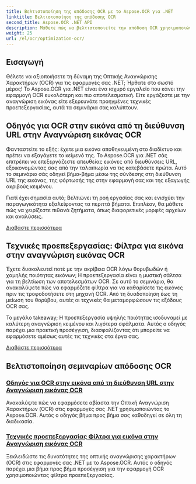 ```yaml
---
title: Βελτιστοποίηση της απόδοσης OCR με το Aspose.OCR για .NET
linktitle: Βελτιστοποίηση της απόδοσης OCR
second_title: Aspose.OCR .NET API
description: Μάθετε πώς να βελτιστοποιείτε την απόδοση OCR χρησιμοποιώντας το Aspose.OCR για .NET. Τα λεπτομερή μας σεμινάρια καλύπτουν την αναγνώριση εικόνων, τα φίλτρα προεπεξεργασίας και τα πρακτικά βήματα υλοποίησης.
weight: 25
url: /el/ocr/optimization-ocr/
---
```

## Εισαγωγή

Θέλετε να αξιοποιήσετε τη δύναμη της Οπτικής Αναγνώρισης Χαρακτήρων (OCR) για τις εφαρμογές σας .NET; Ήρθατε στο σωστό μέρος! Το Aspose.OCR για .NET είναι ένα ισχυρό εργαλείο που κάνει την εφαρμογή OCR ευκολότερη και πιο αποτελεσματική. Είτε εργάζεστε με την αναγνώριση εικόνας είτε εξερευνάτε προηγμένες τεχνικές προεπεξεργασίας, αυτά τα σεμινάρια σας καλύπτουν.

## Οδηγός για OCR στην εικόνα από τη διεύθυνση URL στην Αναγνώριση εικόνας OCR

Φανταστείτε το εξής: έχετε μια εικόνα αποθηκευμένη στο διαδίκτυο και πρέπει να εξαγάγετε το κείμενό της. Το Aspose.OCR για .NET σάς επιτρέπει να επεξεργάζεστε απευθείας εικόνες από διευθύνσεις URL, εξοικονομώντας σας από την ταλαιπωρία να τις κατεβάσετε πρώτα. Αυτό το σεμινάριο σάς οδηγεί βήμα-βήμα μέσω της σύνδεσης στη διεύθυνση URL της εικόνας, της φόρτωσής της στην εφαρμογή σας και της εξαγωγής ακριβούς κειμένου.

Γιατί έχει σημασία αυτό; Βελτιώνει τη ροή εργασίας σας και ενισχύει την παραγωγικότητα εξαλείφοντας τα περιττά βήματα. Επιπλέον, θα μάθετε πώς να χειρίζεστε πιθανά ζητήματα, όπως διαφορετικές μορφές αρχείων και αναλύσεις.

[Διαβάστε περισσότερα](./guide-to-ocr-on-image-from-url/)

## Τεχνικές προεπεξεργασίας: Φίλτρα για εικόνα στην αναγνώριση εικόνας OCR

Έχετε δυσκολευτεί ποτέ με την ακρίβεια OCR λόγω θορυβωδών ή χαμηλής ποιότητας εικόνων; Η προεπεξεργασία είναι η μυστική σάλτσα για τη βελτίωση των αποτελεσμάτων OCR. Σε αυτό το σεμινάριο, θα ανακαλύψετε πώς να εφαρμόζετε φίλτρα για να καθαρίσετε τις εικόνες πριν τις τροφοδοτήσετε στη μηχανή OCR. Από τη δυαδοποίηση έως τη μείωση του θορύβου, αυτές οι τεχνικές θα μεταμορφώσουν τις εξόδους OCR σας.

Το μεγάλο takeaway; Η προεπεξεργασία υψηλής ποιότητας ισοδυναμεί με καλύτερη αναγνώριση κειμένου και λιγότερα σφάλματα. Αυτός ο οδηγός παρέχει μια πρακτική προσέγγιση, διασφαλίζοντας ότι μπορείτε να εφαρμόσετε αμέσως αυτές τις τεχνικές στα έργα σας.

[Διαβάστε περισσότερα](./preprocessing-techniques-filters-for-image/)

## Βελτιστοποίηση σεμιναρίων απόδοσης OCR
### [Οδηγός για OCR στην εικόνα από τη διεύθυνση URL στην Αναγνώριση εικόνας OCR](./guide-to-ocr-on-image-from-url/)
Ανακαλύψτε πώς να εφαρμόσετε αβίαστα την Οπτική Αναγνώριση Χαρακτήρων (OCR) στις εφαρμογές σας .NET χρησιμοποιώντας το Aspose.OCR. Αυτός ο οδηγός βήμα προς βήμα σας καθοδηγεί σε όλη τη διαδικασία.
### [Τεχνικές προεπεξεργασίας Φίλτρα για εικόνα στην Αναγνώριση εικόνας OCR](./preprocessing-techniques-filters-for-image/)
Ξεκλειδώστε τις δυνατότητες της οπτικής αναγνώρισης χαρακτήρων (OCR) στις εφαρμογές σας .NET με το Aspose.OCR. Αυτός ο οδηγός παρέχει μια βήμα προς βήμα προσέγγιση για την εφαρμογή OCR χρησιμοποιώντας φίλτρα προεπεξεργασίας.